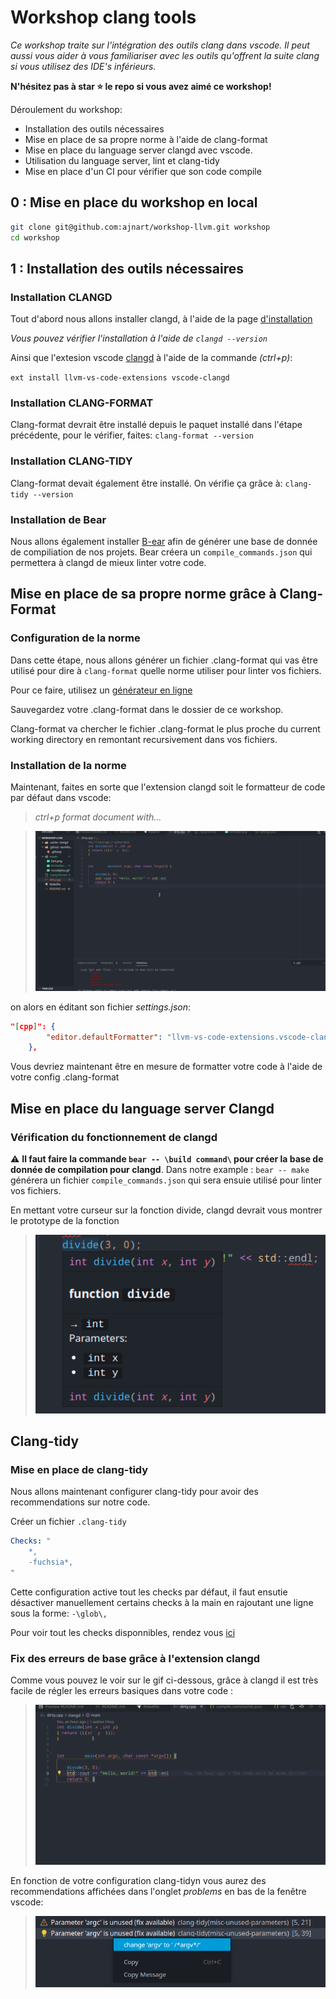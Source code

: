 # Workshop clang tools

*Ce workshop traite sur l'intégration des outils clang dans vscode. Il peut aussi vous aider à vous familiariser avec les outils qu'offrent la suite clang si vous utilisez des IDE's inférieurs.*

**N'hésitez pas à star ⭐ le repo si vous avez aimé ce workshop!**

Déroulement du workshop:
 - Installation des outils nécessaires
 - Mise en place de sa propre norme à l'aide de clang-format
 - Mise en place du language server clangd avec vscode.
 - Utilisation du language server, lint et clang-tidy
 - Mise en place d'un CI pour vérifier que son code compile

## 0 : Mise en place du workshop en local

```sh
git clone git@github.com:ajnart/workshop-llvm.git workshop
cd workshop
```

 ## 1 : Installation des outils nécessaires
 ### Installation CLANGD
 Tout d'abord nous allons installer clangd, à l'aide de la page [d'installation](https://clangd.llvm.org/installation.html)

*Vous pouvez vérifier l'installation à l'aide de ``clangd --version``*

 Ainsi que l'extesion vscode [clangd](https://marketplace.visualstudio.com/items?itemName=llvm-vs-code-extensions.vscode-clangd)
 à l'aide de la commande *(ctrl+p)*:
 
 ``ext install llvm-vs-code-extensions vscode-clangd``

### Installation CLANG-FORMAT
Clang-format devrait être installé depuis le paquet installé dans l'étape précédente, pour le vérifier, faites: ``clang-format --version``

### Installation CLANG-TIDY
Clang-format devait également être installé.
On vérifie ça grâce à: ``clang-tidy --version``

### Installation de Bear
Nous allons également installer [B-ear](https://github.com/rizsotto/Bear) afin de générer une base de donnée de compiliation de nos projets. Bear créera un ``compile_commands.json`` qui permettera à clangd de mieux linter votre code.

## Mise en place de sa propre norme grâce à Clang-Format
### Configuration de la norme
Dans cette étape, nous allons générer un fichier .clang-format qui vas être utilisé pour dire à ``clang-format`` quelle norme utiliser pour linter vos fichiers.

Pour ce faire, utilisez un [générateur en ligne](https://zed0.co.uk/clang-format-configurator/)

Sauvegardez votre .clang-format dans le dossier de ce workshop.

Clang-format va chercher le fichier .clang-format le plus proche du current working directory en remontant recursivement dans vos fichiers.

### Installation de la norme

Maintenant, faites en sorte que l'extension clangd soit le formatteur de code par défaut dans vscode:

> *ctrl+p format document with...*

> ![formatter](/assets/formatter.gif)

on alors en éditant son fichier *settings.json*:

```json
"[cpp]": {
        "editor.defaultFormatter": "llvm-vs-code-extensions.vscode-clangd"
    },
```
Vous devriez maintenant être en mesure de formatter votre code à l'aide de votre config .clang-format

## Mise en place du language server Clangd

### Vérification du fonctionnement de clangd

⚠  **Il faut faire la commande `bear -- \build command\` pour créer la base de donnée de compilation pour clangd**.
Dans notre example : ``bear -- make`` générera un fichier ``compile_commands.json`` qui sera ensuie utilisé pour linter vos fichiers.

En mettant votre curseur sur la fonction divide, clangd devrait vous montrer le prototype de la fonction
> ![clang](assets/clang.png)

## Clang-tidy
### Mise en place de clang-tidy
Nous allons maintenant configurer clang-tidy pour avoir des recommendations sur notre code.

Créer un fichier ``.clang-tidy``

```yaml
Checks: "
    *,
    -fuchsia*,
"
```

Cette configuration active tout les checks par défaut, il faut ensutie désactiver manuellement certains checks à la main en rajoutant une ligne sous la forme:  ``-\glob\,``

Pour voir tout les checks disponnibles, rendez vous [ici](https://clang.llvm.org/extra/clang-tidy/checks/list.html)

### Fix des erreurs de base grâce à l'extension clangd

Comme vous pouvez le voir sur le gif ci-dessous, grâce à clangd il est très facile de régler les erreurs basiques dans votre code :

> ![jitsu](assets/vscodejitsu.gif)

En fonction de votre configuration clang-tidyn vous aurez des recommendations affichées dans l'onglet *problems* en bas de la fenêtre vscode:

> ![code](assets/tidy-fix.png)

